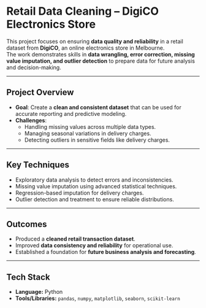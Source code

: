 # Retail Data Cleaning – DigiCO Electronics Store

This project focuses on ensuring **data quality and reliability** in a retail dataset from **DigiCO**, an online electronics store in Melbourne.  
The work demonstrates skills in **data wrangling, error correction, missing value imputation, and outlier detection** to prepare data for future analysis and decision-making.

---

## Project Overview

- **Goal**: Create a **clean and consistent dataset** that can be used for accurate reporting and predictive modeling.  
- **Challenges**:
  - Handling missing values across multiple data types.
  - Managing seasonal variations in delivery charges.
  - Detecting outliers in sensitive fields like delivery charges.  

---

## Key Techniques

- Exploratory data analysis to detect errors and inconsistencies.  
- Missing value imputation using advanced statistical techniques.  
- Regression-based imputation for delivery charges.  
- Outlier detection and treatment to ensure reliable distributions.  

---

## Outcomes

- Produced a **cleaned retail transaction dataset**.  
- Improved **data consistency and reliability** for operational use.  
- Established a foundation for **future business analysis and forecasting**.  

---

## Tech Stack

- **Language:** Python  
- **Tools/Libraries:** `pandas`, `numpy`, `matplotlib`, `seaborn`, `scikit-learn`  

